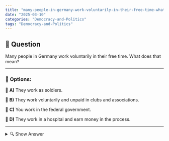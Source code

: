 ```yaml
---
title: "many-people-in-germany-work-voluntarily-in-their-free-time-what-does-that-mean"
date: "2025-03-10"
categories: "Democracy-and-Politics"
tags: "Democracy-and-Politics"
---
```


## 📌 **Question**

Many people in Germany work voluntarily in their free time. What does that mean?



---

### 📝 **Options:**

🔘 **A)** They work as soldiers.

🔘 **B)** They work voluntarily and unpaid in clubs and associations.

🔘 **C)** You work in the federal government.

🔘 **D)** They work in a hospital and earn money in the process.

---

<details>
  <summary>🔍 Show Answer</summary>

  <p>
💡  <b>Correct Answer:</b>  b
  </p>
  <p>
    📖<b>Explanation:</b>
    Many people in Germany volunteer for charitable purposes in addition to their job or studies. This volunteer work can take place in various areas, such as sports clubs, cultural organizations, social institutions or environmental projects. Volunteers help to enrich social life and often support people in need or promote community activities. Unlike paid jobs, this activity is done without financial compensation, motivated by the desire to make a positive contribution to society.

**Question:** Many people in Germany work voluntarily in their free time. What does that mean?
 
a: They work as soldiers.  
b: You work voluntarily and unpaid in clubs and associations.  
c: You work in the Federal Government.  
d: You work in a hospital and earn money.
  </p>
</details>
